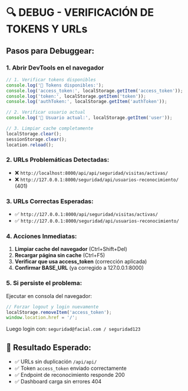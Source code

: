 # 🔍 DEBUG - VERIFICACIÓN DE TOKENS Y URLs

## **Pasos para Debuggear:**

### 1. **Abrir DevTools en el navegador**
```javascript
// 1. Verificar tokens disponibles
console.log('🔑 Tokens disponibles:');
console.log('access_token:', localStorage.getItem('access_token'));
console.log('token:', localStorage.getItem('token'));
console.log('authToken:', localStorage.getItem('authToken'));

// 2. Verificar usuario actual
console.log('👤 Usuario actual:', localStorage.getItem('user'));

// 3. Limpiar cache completamente
localStorage.clear();
sessionStorage.clear();
location.reload();
```

### 2. **URLs Problemáticas Detectadas:**
- ❌ `http://localhost:8000/api/api/seguridad/visitas/activas/`
- ❌ `http://127.0.0.1:8000/seguridad/api/usuarios-reconocimiento/` (401)

### 3. **URLs Correctas Esperadas:**
- ✅ `http://127.0.0.1:8000/api/seguridad/visitas/activas/`
- ✅ `http://127.0.0.1:8000/seguridad/api/usuarios-reconocimiento/`

### 4. **Acciones Inmediatas:**
1. **Limpiar cache del navegador** (Ctrl+Shift+Del)
2. **Recargar página sin cache** (Ctrl+F5)
3. **Verificar que usa access_token** (corrección aplicada)
4. **Confirmar BASE_URL** (ya corregido a 127.0.0.1:8000)

### 5. **Si persiste el problema:**
Ejecutar en consola del navegador:
```javascript
// Forzar logout y login nuevamente
localStorage.removeItem('access_token');
window.location.href = '/';
```

Luego login con: `seguridad@facial.com / seguridad123`

## 🎯 **Resultado Esperado:**
- ✅ URLs sin duplicación `/api/api/`
- ✅ Token `access_token` enviado correctamente
- ✅ Endpoint de reconocimiento responde 200
- ✅ Dashboard carga sin errores 404
